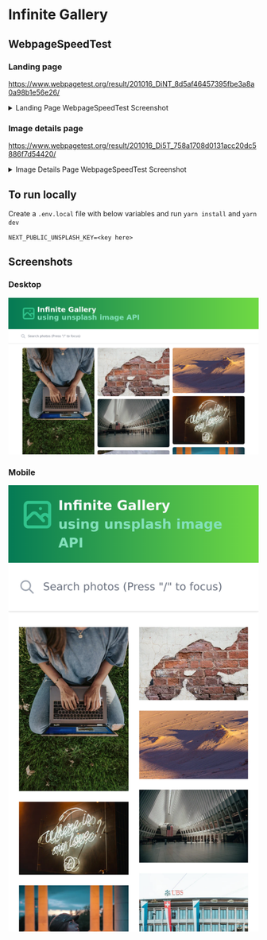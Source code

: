 # Infinite Gallery

## WebpageSpeedTest

### Landing page

https://www.webpagetest.org/result/201016_DiNT_8d5af46457395fbe3a8a0a98b1e56e26/

<details>
<summary>Landing Page WebpageSpeedTest Screenshot</summary>

![Screenshot 2020-10-16 at 11 56 30 AM](https://user-images.githubusercontent.com/8843216/96220625-ae687080-0fa6-11eb-9f8b-1e67e44a219b.png)

</details>

### Image details page

https://www.webpagetest.org/result/201016_Di5T_758a1708d0131acc20dc5886f7d54420/

<details>
<summary>Image Details Page WebpageSpeedTest Screenshot</summary>

![Screenshot 2020-10-16 at 12 20 28 PM](https://user-images.githubusercontent.com/8843216/96222508-06ed3d00-0faa-11eb-86c8-dde17f6f5202.png)

</details>

## To run locally

Create a `.env.local` file with below variables and run `yarn install` and `yarn dev`

```
NEXT_PUBLIC_UNSPLASH_KEY=<key here>
```

## Screenshots

### Desktop

![](./public/screenshots/screenshot1.png)

### Mobile

![](./public/screenshots/screenshot2.png)
